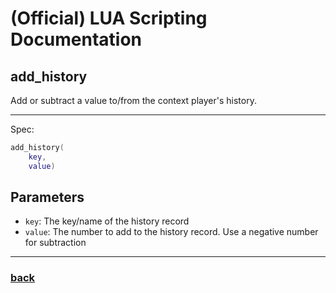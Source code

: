 
# (Official) LUA Scripting Documentation

## add_history

Add or subtract a value to/from the context player's history.

___

Spec:

```lua
add_history(
	key,
	value)
```

## Parameters

- `key`: The key/name of the history record
- `value`: The number to add to the history record. Use a negative number for subtraction

___

### [back](../history)
